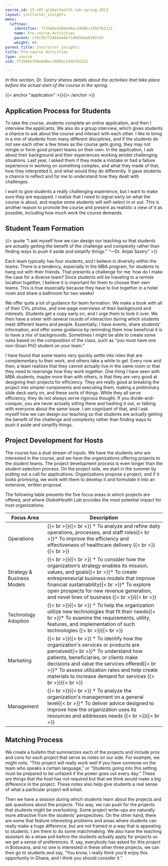 ```yaml
---
course_id: 15-s07-globalhealth-lab-spring-2013
layout: instructor_insights
menu:
  leftnav:
    identifier: 7f3566e350e6d8ac1998bc145b7b5121
    name: Pre-course Activities
    parent: c7dc5b7f248dae6b71d8d564ab3927e5
    weight: 60
parent_title: Instructor Insights
title: Pre-course Activities
type: course
uid: 7f3566e350e6d8ac1998bc145b7b5121

---
```


_In this section, Dr. Sastry shares details about the activities that take place before the actual start of the course in the spring._

{{< anchor "application" >}}{{< /anchor >}}

Application Process for Students
--------------------------------

To take the course, students complete an online application, and then I interview the applicants. We also do a group interview, which gives students a chance to ask about the course and interact with each other. I like to bring in a mix of students from many different disciplines, and if the students do not see each other a few times as the course gets going, they may not mingle or form good project teams on their own. In the application, I ask about their background and their experiences working amidst challenging situations. Last year, I asked them if they made a mistake or had a failure experience in working on something complex, and what they made of that, how they interpreted it, and what would they do differently. It gave students a chance to reflect and for me to understand how they dealt with challenges.

I want to give students a really challenging experience, but I want to make sure they are equipped. I realize that I need to signal early on what the course is about, and maybe some students will self-select in or out. This is another reason to promote the course and present as realistic a view of it as possible, including how much work the course demands.

Student Team Formation
----------------------

{{< quote "I ask myself how we can design our teaching so that students are actually getting the benefit of the challenge and complexity rather than finding ways to push it aside and simplify things." "—Dr. Anjali Sastry" >}}

Each team typically has four students, and I believe in diversity within the teams. There is a tendency, especially in the MBA program, for students to hang out with their friends. That presents a challenge for me: how do I make the case for a diverse team? Since students will be traveling to a remote location together, I believe it is important for them to choose their own teams. This is true especially because they have to live together in a hotel room and share a bathroom for two weeks!

We offer quite a lot of guidance for team formation. We make a book with all of their CVs, photos, and one-page overviews of their background and interests. Students get a copy early on, and I urge them to look it over. We then have a mixer with several rounds of interaction during which students meet different teams and people. Essentially, I have events, share students’ information, and offer some guidance by reminding them how beneficial it is to have a mix of backgrounds. Sometimes I might be able to create some rules based on the composition of the class, such as “you must have one non-Sloan PhD student on your team.”

I have found that some teams very quickly settle into roles that are complementary to their work, and others take a while to gel. Every now and then, a team realizes that they cannot actually live in the same room or that they need to rearrange how they work together. One thing I have seen with MBA students, maybe more than with others, is that they are very good at designing their projects for efficiency. They are really good at breaking the project into simpler components and executing them, making a preliminary slide deck early on, and these sorts of things. While they all serve efficiency, they do not always serve rigorous thought. If you divide-and-conquer, you are never actually sitting there and hashing it out, or talking with everyone about the same issue. I am cognizant of that, and I ask myself how we can design our teaching so that students are actually getting the benefit of the challenge and complexity rather than finding ways to push it aside and simplify things.

Project Development for Hosts
-----------------------------

The course has a dual stream of inputs. We have the students who are interested in the course, and we have the organizations offering projects to the student teams. The project development process is even longer than the student selection process. On the project side, we start in the summer by putting out a call for applications. Organizations propose a project, and if it looks promising, we work with them to develop it and formulate it into an extensive, written proposal.

The following table presents the five focus areas in which projects are offered, and where _GlobalHealth Lab_ provides the most potential impact for host organizations.

| Focus Area | Description |
| --- | --- |
| Operations |  {{< br >}}{{< br >}} *   To analyze and refine daily operations, processes, and staff roles{{< br >}}*   To improve the efficiency and effectiveness of healthcare delivery {{< br >}}{{< br >}}  |
| Strategy & Business Models |  {{< br >}}{{< br >}} *   To consider how the organization’s strategy enables its mission, values, and goals{{< br >}}*   To create entrepreneurial business models that improve financial sustainability{{< br >}}*   To explore open prospects for new revenue generation, and novel lines of business {{< br >}}{{< br >}}  |
| Technology Adoption |  {{< br >}}{{< br >}} *   To help the organization utilize new technologies that fit their needs{{< br >}}*   To examine the requirements, utility, features, and implementation of such technologies {{< br >}}{{< br >}}  |
| Marketing |  {{< br >}}{{< br >}} *   To identify how the organization's services or products are perceived{{< br >}}*   To understand how patients, beneficiaries, or clients make decisions and value the services offered{{< br >}}*   To assess utilization rates and help create materials to increase demand for services {{< br >}}{{< br >}}  |
| Management |  {{< br >}}{{< br >}} *   To analyze the organization's management on a general level{{< br >}}*   To deliver advice designed to improve how the organization uses its resources and addresses needs {{< br >}}{{< br >}}  

Matching Process
----------------

We create a bulletin that summarizes each of the projects and include pros and cons for each project that serve as notes on our side. For example, we might note, “This project will really work well if you have someone on the team who speaks a certain language,” or “Students going into this setting must be prepared to be unfazed if the power goes out every day.” These are things that the host has not required but that we think would make a big difference in the project. These notes also help give students a real sense of what a particular project will entail.

Then we have a session during which students learn about the projects and ask questions about the projects. This way, we can push for the projects that students might be overlooking. Some project write-ups are naturally more attractive from the students’ perspectives. On the other hand, there are some that feature interesting problems and areas where students can really make a huge difference, but are not framed in a way that is appealing to students. I am there to do some matchmaking. We also have the teaching assistant do a straw poll before the students actually apply for projects so we get a sense of preferences. If, say, everybody has asked for this project in Botswana, and no one is interested in these other three projects, we can then go to students and say, “You know, I really think you’d enjoy this opportunity in Ghana, and I think you should consider it.”